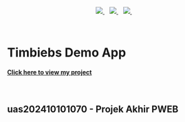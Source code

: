 <p align='center'>
  <a href="https://html.spec.whatwg.org/">
    <img src="https://img.shields.io/badge/HTML5-E34F26?style=for-the-badge&logo=html5&logoColor=white" />        
  </a>&nbsp;&nbsp;
  <a href="https://www.php.net/">
    <img src="https://img.shields.io/badge/PHP-777BB4?style=for-the-badge&logo=php&logoColor=white" />        
  </a>&nbsp;&nbsp;
  <a href="https://css-tricks.com/">
    <img src="https://img.shields.io/badge/CSS3-1572B6?style=for-the-badge&logo=css3&logoColor=white" />
  </a>&nbsp;&nbsp;
</p>
<br>

# Timbiebs Demo App

#### [**Click here to view my project**](https://timbiebs.herokuapp.com/)

<br>

## uas202410101070 - Projek Akhir PWEB
